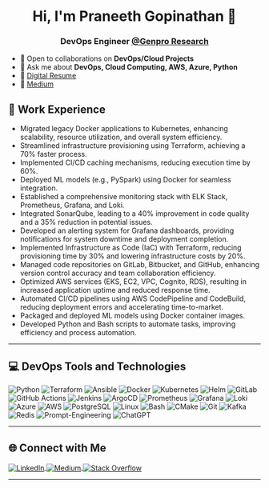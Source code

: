 <h1 align="center">Hi, I'm Praneeth Gopinathan 👋</h1>
<h3 align="center">DevOps Engineer <a href="https://www.genproresearch.com/" target="_blank">@Genpro Research</a></h3>

- 👯 Open to collaborations on **DevOps/Cloud Projects**  
- 💬 Ask me about **DevOps, Cloud Computing, AWS, Azure, Python**  
- 📄 [Digital Resume](https://praneethgopinathan.github.io/portfolio/)  
- 📝 [Medium](https://medium.com/@praneethgopinathan)

## 💼 **Work Experience**

- Migrated legacy Docker applications to Kubernetes, enhancing scalability, resource utilization, and overall system efficiency.
- Streamlined infrastructure provisioning using Terraform, achieving a 70% faster process.
- Implemented CI/CD caching mechanisms, reducing execution time by 60%.
- Deployed ML models (e.g., PySpark) using Docker for seamless integration.
- Established a comprehensive monitoring stack with ELK Stack, Prometheus, Grafana, and Loki.
- Integrated SonarQube, leading to a 40% improvement in code quality and a 35% reduction in potential issues.
- Developed an alerting system for Grafana dashboards, providing notifications for system downtime and deployment completion.
- Implemented Infrastructure as Code (IaC) with Terraform, reducing provisioning time by 30% and lowering infrastructure costs by 20%.
- Managed code repositories on GitLab, Bitbucket, and GitHub, enhancing version control accuracy and team collaboration efficiency.
- Optimized AWS services (EKS, EC2, VPC, Cognito, RDS), resulting in increased application uptime and reduced response time.
- Automated CI/CD pipelines using AWS CodePipeline and CodeBuild, reducing deployment errors and accelerating time-to-market.
- Packaged and deployed ML models using Docker container images.
- Developed Python and Bash scripts to automate tasks, improving efficiency and process automation.

--- 

## 💻 **DevOps Tools and Technologies**  

![Python](https://img.shields.io/badge/python-%233776AB.svg?style=flat&logo=python&logoColor=white) 
![Terraform](https://img.shields.io/badge/terraform-%235835CC.svg?style=flat&logo=terraform&logoColor=white) 
![Ansible](https://img.shields.io/badge/ansible-%23EE0000.svg?style=flat&logo=ansible&logoColor=white) 
![Docker](https://img.shields.io/badge/docker-%230db7ed.svg?style=flat&logo=docker&logoColor=white) 
![Kubernetes](https://img.shields.io/badge/kubernetes-%23326CE5.svg?style=flat&logo=kubernetes&logoColor=white) 
![Helm](https://img.shields.io/badge/helm-%230F1689.svg?style=flat&logo=helm&logoColor=white) 
![GitLab](https://img.shields.io/badge/gitlab-%23181717.svg?style=flat&logo=gitlab&logoColor=white) 
![GitHub Actions](https://img.shields.io/badge/githubactions-%232088FF.svg?style=flat&logo=github-actions&logoColor=white) 
![Jenkins](https://img.shields.io/badge/jenkins-%23D24939.svg?style=flat&logo=jenkins&logoColor=white) 
![ArgoCD](https://img.shields.io/badge/argoCD-%230084FF.svg?style=flat&logo=argo&logoColor=white) 
![Prometheus](https://img.shields.io/badge/prometheus-%23E6522C.svg?style=flat&logo=prometheus&logoColor=white) 
![Grafana](https://img.shields.io/badge/grafana-%23F46800.svg?style=flat&logo=grafana&logoColor=white) 
![Loki](https://img.shields.io/badge/loki-%23000000.svg?style=flat&logo=grafana&logoColor=white) 
![Azure](https://img.shields.io/badge/azure-%230072C6.svg?style=flat&logo=microsoft-azure&logoColor=white) 
![AWS](https://img.shields.io/badge/aws-%23FF9900.svg?style=flat&logo=amazon-aws&logoColor=white) 
![PostgreSQL](https://img.shields.io/badge/postgresql-%23316192.svg?style=flat&logo=postgresql&logoColor=white) 
![Linux](https://img.shields.io/badge/linux-%23FCC624.svg?style=flat&logo=linux&logoColor=white) 
![Bash](https://img.shields.io/badge/bash-%23121011.svg?style=flat&logo=gnu-bash&logoColor=white) 
![CMake](https://img.shields.io/badge/cmake-%230064A4.svg?style=flat&logo=cmake&logoColor=white) 
![Git](https://img.shields.io/badge/git-%23F05033.svg?style=flat&logo=git&logoColor=white) 
![Kafka](https://img.shields.io/badge/kafka-%2300FF00.svg?style=flat&logo=apache-kafka&logoColor=white) 
![Redis](https://img.shields.io/badge/redis-%23DC382D.svg?style=flat&logo=redis&logoColor=white) 
![Prompt-Engineering](https://img.shields.io/badge/prompt--engineering-%23FF4500.svg?style=flat&logo=chatgpt&logoColor=white) 
![ChatGPT](https://img.shields.io/badge/chatgpt-%2300A67E.svg?style=flat&logo=openai&logoColor=white)

---

## 🌐 **Connect with Me**

<p align="left">
  <a href="https://www.linkedin.com/in/praneethtt/" target="_blank">
    <img align="center" src="https://img.shields.io/badge/LinkedIn-%230077B5.svg?style=for-the-badge&logo=linkedin&logoColor=white" alt="LinkedIn" />
  </a>
  <a href="https://medium.com/@praneethgopinathan" target="_blank">
    <img align="center" src="https://img.shields.io/badge/Medium-%2312100E.svg?style=for-the-badge&logo=medium&logoColor=white" alt="Medium" />
  </a>
  <a href="https://stackoverflow.com/users/9751277/praneeth-t-t" target="_blank">
    <img align="center" src="https://img.shields.io/badge/Stack%20Overflow-FE7A16?style=for-the-badge&logo=stack-overflow&logoColor=white" alt="Stack Overflow" />
  </a>
</p>

---

